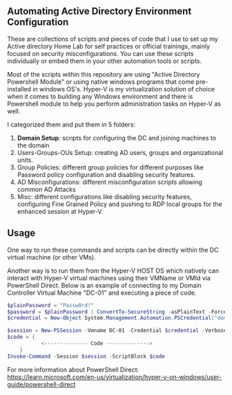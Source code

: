 ## Automating Active Directory Environment Configuration

These are collections of scripts and pieces of code that I use to set up my Active directory Home Lab for self practices or official trainings, mainly focused on security misconfigurations.
You can use these scripts individually or embed them in your other automation tools or scripts.

Most of the scripts within this repository are using "Active Directory Powershell Module" or using native windows programs that come pre-installed in windows OS's.
Hyper-V is my virtualization solution of choice when it comes to building any Windows environment and there is Powershell module to help you perform administration tasks on Hyper-V as well.

I categorized them and put them in 5 folders:
1. **Domain Setup**: scripts for configuring the DC and joining machines to the domain
2. Users-Groups-OUs Setup: creating AD users, groups and organizational units.
3. Group Policies: different group policies for different purposes like Password policy configuration and disabling security features.
4. AD Misconfigurations: different misconfiguration scripts allowing common AD Attacks
5. Misc: different configurations like disabling security features, configuring Fine Grained Policy and pushing to RDP local groups for the enhanced session at Hyper-V.

## Usage
One way to run these commands and scripts can be directly within the DC virtual machine (or other VMs).

Another way is to run them from the Hyper-V HOST OS which natively can interact with Hyper-V virtual machines using their VMName or VMId via PowerShell Direct. Below is an example of connecting to my Domain Controller Virtual Machine "DC-01" and executing a piece of code.

```powershell
$plainPassword = "Passw0rd!"
$password = $plainPassword | ConvertTo-SecureString -asPlainText -Force
$credential = New-Object System.Management.Automation.PSCredential("domain\administrator", $password)

$session = New-PSSession -Vmname DC-01 -Credential $credential -Verbose
$code = {
	       <-------------- Code -------------->
	}
Invoke-Command -Session $session -ScriptBlock $code
```
For more information about PowerShell Direct: https://learn.microsoft.com/en-us/virtualization/hyper-v-on-windows/user-guide/powershell-direct
